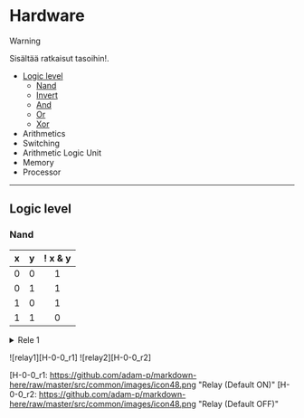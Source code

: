 # Hardware

> [!WARNING]
> Sisältää ratkaisut tasoihin!.

- [Logic level](#logic-level)
  + [Nand](#nand)
  + [Invert](#invert)
  + [And](#and)
  + [Or](#or)
  + [Xor](#xor)
- Arithmetics
- Switching
- Arithmetic Logic Unit
- Memory
- Processor

***

## Logic level

### Nand
| x | y | ! x & y |
|:-:|:-:|:-----:|
| 0 | 0 | 1 |
| 0 | 1 | 1 |
| 1 | 0 | 1 |
| 1 | 1 | 0 |

<details>
  
Toolbox:
  <summary>Rele 1</summary>
  Inputs:
  - c
  - in

  Outputs:
  - 
</details>

![relay1][H-0-0_r1]
![relay2][H-0-0_r2]

[H-0-0_r1: https://github.com/adam-p/markdown-here/raw/master/src/common/images/icon48.png "Relay (Default ON)"
[H-0-0_r2: https://github.com/adam-p/markdown-here/raw/master/src/common/images/icon48.png "Relay (Default OFF)"
